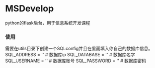 # MSDevelop
python的flask后台，用于信息系统开发课程


### 使用

需要在utils目录下创建一个SQLconfig并且在里面填入你自己的数据库信息。
SQL_ADDRESS = '' # 数据库ip
SQL_DATABASE = '' # 数据库名字
SQL_USERNAME = ''  # 数据库账号
SQL_PASSWORD = ''  # 数据库密码